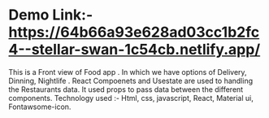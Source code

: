 # Demo Link:- https://64b66a93e628ad03cc1b2fc4--stellar-swan-1c54cb.netlify.app/  #

This is a Front view of Food app . In which we have options of Delivery, Dinning, Nightlife . React Compoenets and Usestate are used to handling the Restaurants data. It used props to pass data between the different components.
Technology used :- Html, css, javascript, React, Material ui, Fontawsome-icon.
